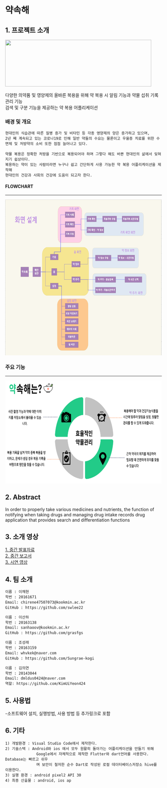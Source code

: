 
# 약속해 

## 1. 프로젝트 소개

<img src = "https://user-images.githubusercontent.com/90044681/159125938-5b229b48-0323-4d20-adb4-e14e319deb6e.png" width="470px" height="150px">

다양한 의약품 및 영양제의 올바른 복용을 위해 약 복용 시 알림 기능과 약물 섭취 기록 관리 기능<br> 검색 및 구분 기능을 제공하는 약 복용 어플리케이션
 
### 배경 및 개요
    
    현대인의 식습관에 따른 질병 증가 및 비타민 등 각종 영양제의 양은 증가하고 있으며,
    2년 째 계속되고 있는 코로나19로 인해 일반 약들의 수요는 물론이고 우울증 치료를 위한 수면제 및 처방약의 소비 또한 점점 늘어나고 있다. 
    
    약물 복용은 정확한 처방을 기반으로 복용되어야 하며 그렇다 해도 바쁜 현대인의 삶에서 잊혀지기 쉽상이다. 
    복용하는 약이 있는 사람이라면 누구나 쉽고 간단하게 사용 가능한 약 복용 어플리케이션을 제작해
    현대인의 건강과 사회의 건강에 도움이 되고자 한다. 

#### FLOWCHART
<hr>
<img src = "img/약속해 - 화면 설계.png" width="800px" height="500px">


### 주요 기능
<hr>
<img src = "img/약속해 - 기능.png" width="800px" height="330px">
   
## 2. Abstract

In order to properly take various medicines and nutrients, the function of notifying when taking drugs and managing drug intake records
drug application that provides search and differentiation functions

## 3. 소개 영상
[1. 중간 발표자료](https://github.com/kookmin-sw/capstone-2022-47/blob/master/docs/%ED%8C%8047-%EC%A4%91%EA%B0%84%EB%B0%9C%ED%91%9C%EC%9E%90%EB%A3%8C.pdf)<br>
[2. 중간 보고서](https://github.com/kookmin-sw/capstone-2022-47/blob/master/docs/%ED%8C%8047-%EC%A4%91%EA%B0%84%EB%B3%B4%EA%B3%A0%EC%84%9C.pdf)<br>
[3. 시연 영상](https://youtu.be/esEHS3oNi9E)
## 4. 팀 소개

```markdown
이름 : 이채현
학번 : 20161671
Email: chirene47507073@kookmin.ac.kr
GitHub : https://github.com/swlee22
```

```markdown
이름 : 이산하
학번 : 20163138 
Email: sanhaoov@kookmin.ac.kr
GitHub : https://github.com/grasfgs
```


```markdown
이름 : 조성래
학번 : 20163159
Email: whvkek@naver.com
GitHub : https://github.com/Sungrae-kogi
```


```markdown
이름 : 김의연
학번 : 20143044
Email: dmldus0424@naver.com
역할: https://github.com/KimUiYeon424
```


## 5. 사용법

-소프트웨어 설치, 실행방법, 사용 방법 등 추가링크로 포함

## 6. 기타
```
1) 개발환경 : Visual Studio Code에서 제작한다.
2) 기술스택 : Android와 ios 에서 모두 원활히 돌아가는 어플리케이션을 만들기 위해
              Google에서 자체적으로 제작한 Flutter와 dart언어를 사용한다. Database는 빠르고 쉬우
              며 보안이 철저한 순수 Dart로 작성된 로컬 데이터베이스저장소 hive를 이용한다.
3) 실행 환경 : android pixel2 API 30 
4) 최종 산출물 : android, ios ap
```
